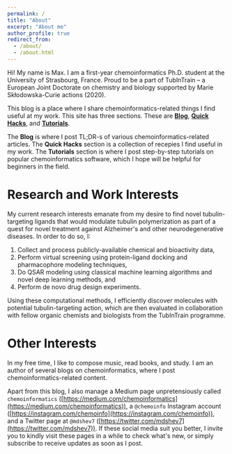 ```yaml
---
permalink: /
title: "About"
excerpt: "About me"
author_profile: true
redirect_from:
  - /about/
  - /about.html
---
```


Hi! My name is Max. I am a first-year chemoinformatics Ph.D. student at the University of Strasbourg, France. 
Proud to be a part of TubInTrain – a European Joint Doctorate on chemistry and biology supported by Marie Skłodowska-Curie actions (2020). 

This blog is a place where I share chemoinformatics-related things I find useful at my work. This site has three sections. These are [**Blog**](https://mawansui.github.io/blog), [**Quick Hacks**](https://mawansui.github.io/hacks), and [**Tutorials**](https://mawansui.github.io/tutorials). 

The **Blog** is where I post TL;DR-s of various chemoinformatics-related articles. The **Quick Hacks** section is a collection of recepies I find useful in my work. The **Tutorials** section is where I post step-by-step tutorials on popular chemoinformatics software, which I hope will be helpful for beginners in the field.

Research and Work Interests
======

My current research interests emanate from my desire to find novel tubulin-targeting ligands that would modulate tubulin polymerization as part of a quest for novel treatment against Alzheimer's and other neurodegenerative diseases. In order to do so, I:

1. Collect and process publicly-available chemical and bioactivity data, 
2. Perform virtual screening using protein-ligand docking and pharmacophore modeling techniques,
3. Do QSAR modeling using classical machine learning algorithms and novel deep learning methods, and 
4. Perform de novo drug design experiments. 

Using these computational methods, I efficiently discover molecules with potential tubulin-targeting action, which are then evaluated in collaboration with fellow organic chemists and biologists from the TubInTrain programme.

Other Interests
===

In my free time, I like to compose music, read books, and study. I am an author of several blogs on chemoinformatics, where I post chemoinformatics-related content. 

Apart from this blog, I also manage a Medium page unpretensiously called `chemoinformatics` ([https://medium.com/chemoinformatics](https://medium.com/chemoinformatics)), a `@chemoinfo` Instagram account ([https://instagram.com/chemoinfo](https://instagram.com/chemoinfo)), and a Twitter page at `@mdshev7` ([https://twitter.com/mdshev7](https://twitter.com/mdshev7)). If these social media suit you better, I invite you to kindly visit these pages in a while to check what's new, or simply subscribe to receive updates as soon as I post.